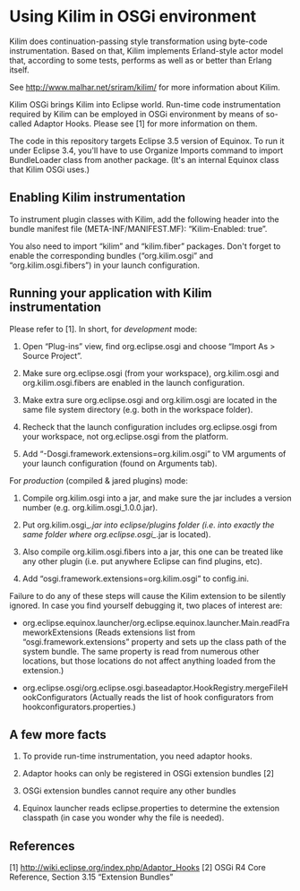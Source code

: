 Using Kilim in OSGi environment
===============================

Kilim does continuation-passing style transformation using byte-code instrumentation.
Based on that, Kilim implements Erland-style actor model that, according to some
tests, performs as well as or better than Erlang itself.

See http://www.malhar.net/sriram/kilim/ for more information about Kilim.

Kilim OSGi brings Kilim into Eclipse world.
Run-time code instrumentation required by Kilim can be employed in OSGi environment
by means of so-called Adaptor Hooks. Please see [1] for more information on them.

The code in this repository targets Eclipse 3.5 version of Equinox. To run it
under Eclipse 3.4, you'll have to use Organize Imports command to import
BundleLoader class from another package. (It's an internal Equinox class that
Kilim OSGi uses.)


Enabling Kilim instrumentation
------------------------------

To instrument plugin classes with Kilim, add the following header into the 
bundle manifest file (META-INF/MANIFEST.MF): “Kilim-Enabled: true”.

You also need to import “kilim” and “kilim.fiber” packages. Don't forget to enable
the corresponding bundles (“org.kilim.osgi” and “org.kilim.osgi.fibers”) in your
launch configuration.


Running your application with Kilim instrumentation
---------------------------------------------------

Please refer to [1]. In short, for *development* mode:

1) Open “Plug-ins” view, find org.eclipse.osgi and choose “Import As > Source Project”.

2) Make sure org.eclipse.osgi (from your workspace), org.kilim.osgi and org.kilim.osgi.fibers
are enabled in the launch configuration.

3) Make extra sure org.eclipse.osgi and org.kilim.osgi are located
in the same file system directory (e.g. both in the workspace folder).

4) Recheck that the launch configuration includes org.eclipse.osgi from your workspace,
not org.eclipse.osgi from the platform.

5) Add “-Dosgi.framework.extensions=org.kilim.osgi” to VM arguments of
your launch configuration (found on Arguments tab).


For *production* (compiled & jared plugins) mode:

1) Compile org.kilim.osgi into a jar, and make sure the jar includes
a version number (e.g. org.kilim.osgi_1.0.0.jar).

2) Put org.kilim.osgi_*.jar into eclipse/plugins folder (i.e. into
exactly the same folder where org.eclipse.osgi_*.jar is located).

3) Also compile org.kilim.osgi.fibers into a jar, this one can be treated
like any other plugin (i.e. put anywhere Eclipse can find plugins, etc).

4) Add “osgi.framework.extensions=org.kilim.osgi” to config.ini.


Failure to do any of these steps will cause the Kilim extension to be silently
ignored. In case you find yourself debugging it, two places of interest are:

- org.eclipse.equinox.launcher/org.eclipse.equinox.launcher.Main.readFrameworkExtensions
(Reads extensions list from “osgi.framework.extensions” property and sets up
the class path of the system bundle. The same property is read from numerous other
locations, but those locations do not affect anything loaded from the extension.)

- org.eclipse.osgi/org.eclipse.osgi.baseadaptor.HookRegistry.mergeFileHookConfigurators
(Actually reads the list of hook configurators from hookconfigurators.properties.)


A few more facts
----------------

1) To provide run-time instrumentation, you need adaptor hooks.

2) Adaptor hooks can only be registered in OSGi extension bundles [2]

3) OSGi extension bundles cannot require any other bundles

4) Equinox launcher reads eclipse.properties to determine the extension classpath
(in case you wonder why the file is needed).


References
----------

[1] http://wiki.eclipse.org/index.php/Adaptor_Hooks
[2] OSGi R4 Core Reference, Section 3.15 “Extension Bundles”
